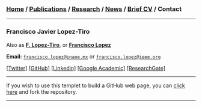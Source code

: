
###  [Home](/index) / [Publications](/publications) / [Research](/research) / [News](/news) / [Brief CV](/brief_cv) / Contact
___

### Francisco Javier Lopez-Tiro 
Also as [**F. Lopez-Tiro**](https://scholar.google.es/citations?user=IlG06bYAAAAJ&hl=es), or [**Francisco Lopez**](https://scholar.google.es/citations?user=IlG06bYAAAAJ&hl=es) 

**Email:** [`francisco.lopez@inaoe.mx`](mailto:francisco.lopez@inaoe.mx?subject=%20Hello,%20Francisco) or [`francisco.lopez@ieee.org`](mailto:francisco.lopez@ieee.org?subject=%20Hello,%20Francisco)


[[Twitter]](https://twitter.com/Friscolt)
[[GitHub]](https://github.com/friscolt)
[[Linkedin]](https://www.linkedin.com/in/friscolt)
[[Google Academic]](https://scholar.google.es/citations?user=IlG06bYAAAAJ&hl=es)
[[ResearchGate]](https://www.researchgate.net/profile/Francisco-Lopez-Tiro)

---









If you wish to use this templet to build a GitHub web page, you can [click here](https://github.com/friscolt/friscolt.github.io) and fork the repository. 

---

